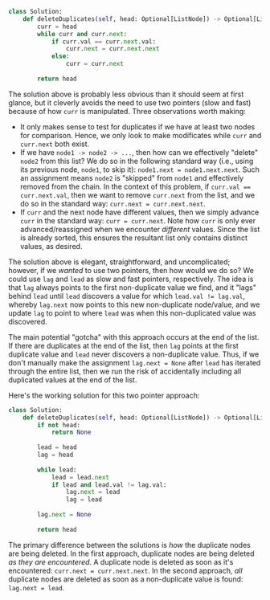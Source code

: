```python
class Solution:
    def deleteDuplicates(self, head: Optional[ListNode]) -> Optional[ListNode]:
        curr = head
        while curr and curr.next:
            if curr.val == curr.next.val:
                curr.next = curr.next.next
            else:
                curr = curr.next
                
        return head
```

The solution above is probably less obvious than it should seem at first glance, but it cleverly avoids the need to use two pointers (slow and fast) because of how `curr` is manipulated. Three observations worth making:

- It only makes sense to test for duplicates if we have at least two nodes for comparison. Hence, we only look to make modificates while `curr` and `curr.next` both exist.
- If we have `node1 -> node2 -> ...`, then how can we effectively "delete" `node2` from this list? We do so in the following standard way (i.e., using its previous node, `node1`, to skip it): `node1.next = node1.next.next`. Such an assignment means `node2` is "skipped" from `node1` and effectively removed from the chain. In the context of this problem, if `curr.val == curr.next.val`, then we want to remove `curr.next` from the list, and we do so in the standard way: `curr.next = curr.next.next`.
- If `curr` and the next node have different values, then we simply advance `curr` in the standard way: `curr = curr.next`. Note how `curr` is only ever advanced/reassigned when we encounter *different* values. Since the list is already sorted, this ensures the resultant list only contains distinct values, as desired.

The solution above is elegant, straightforward, and uncomplicated; however, if we *wanted* to use two pointers, then how would we do so? We could use `lag` and `lead` as slow and fast pointers, respectively. The idea is that `lag` always points to the first non-duplicate value we find, and it "lags" behind `lead` until `lead` discovers a value for which `lead.val != lag.val`, whereby `lag.next` now points to this new non-duplicate node/value, and we update `lag` to point to where `lead` was when this non-duplicated value was discovered. 

The main potential "gotcha" with this approach occurs at the end of the list. If there are duplicates at the end of the list, then `lag` points at the first duplicate value and `lead` never discovers a non-duplicate value. Thus, if we don't manually make the assignment `lag.next = None` after `lead` has iterated through the entire list, then we run the risk of accidentally including all duplicated values at the end of the list.

Here's the working solution for this two pointer approach:

```python
class Solution:
    def deleteDuplicates(self, head: Optional[ListNode]) -> Optional[ListNode]:
        if not head:
            return None
        
        lead = head
        lag = head
        
        while lead:
            lead = lead.next
            if lead and lead.val != lag.val:
                lag.next = lead
                lag = lead
                
        lag.next = None
                
        return head
```

The primary difference between the solutions is *how* the duplicate nodes are being deleted. In the first approach, duplicate nodes are being deleted *as they are encountered*. A duplicate node is deleted as soon as it's encountered: `curr.next = curr.next.next`. In the second approach, *all* duplicate nodes are deleted as soon as a non-duplicate value is found: `lag.next = lead`.